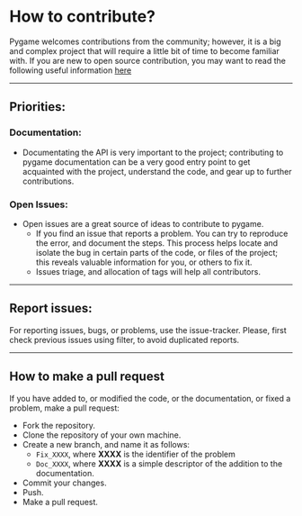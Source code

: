 # How to contribute?

Pygame welcomes contributions from the community; however, it is a big and complex project that will require a little bit of time to become familiar with. If you are new to open source contribution, you may want to read the following useful information [here](https://github.com/collections/choosing-projects)

---

## Priorities:

### Documentation:

* Documentating the API is very important to the project; contributing to pygame documentation can be a very good entry point to get acquainted with the project, understand the code, and gear up to further contributions.

### Open Issues:

* Open issues are a great source of ideas to contribute to pygame.
    * If you find an issue that reports a problem. You can try to reproduce the error, and document the steps. This process helps locate and isolate the bug in certain parts of the code, or files of the project; this reveals valuable information for you, or others to fix it.
    * Issues triage, and allocation of tags will help all contributors.

---

## Report issues:

For reporting issues, bugs, or problems, use the issue-tracker. Please, first check previous issues using filter, to avoid duplicated reports.  

---

## How to make a pull request

If you have added to, or modified the code, or the documentation, or fixed a problem, make a pull request:
  * Fork the repository.
  * Clone the repository of your own machine.
  * Create a new branch, and name it as follows:
      * `Fix_XXXX`, where **XXXX** is the identifier of the problem 
      * `Doc_XXXX`, where **XXXX** is a simple descriptor of the addition to the documentation.
  * Commit your changes. 
  * Push.
  * Make a pull request. 
